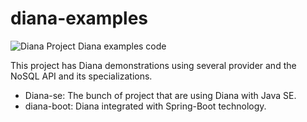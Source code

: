 # diana-examples

![Diana Project](https://github.com/JNOSQL/jnosql-site/blob/master/images/duke-diana.png)
Diana examples code


This project has Diana demonstrations using several provider and the NoSQL API and its specializations.

* Diana-se: The bunch of project that are using Diana with Java SE.
* diana-boot: Diana integrated with Spring-Boot technology.